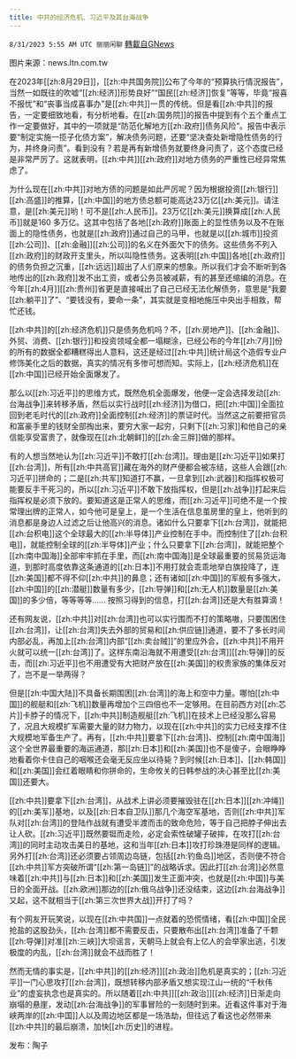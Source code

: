 ```yaml
---
title: 中共的经济危机、习近平及其台海战争
---
```

`8/31/2023 5:55 AM UTC 丽丽闲聊` [轉載自GNews](https://gnews.org/articles/1624257)

图片来源：news.ltn.com.tw  

在2023年[[zh:8月29日]]，[[zh:中共国务院]]公布了今年的“预算执行情況报告”，当然一如既往的吹嘘“[[zh:经济]]形势良好”“国民[[zh:经济]]恢复”等等，毕竟“报喜不报忧”和“丧事当成喜事办”是[[zh:中共]]一贯的传统。但是看[[zh:中共]]的报告，一定要细致地看，有分析地看。在[[zh:国务院]]的报告中提到有个五个重点工作一定要做好，其中的一项就是“防范化解地方[[zh:政府]]债务风险”。报告中表示要“制定实施一揽子化债方案”，解决债务问题，还要“坚决查处新增隐性债务的行为，并终身问责”。看到没有？若是再有新增债务就要终身问责了，这个态度已经是非常严厉了。这就表明，[[zh:中共]][[zh:政府]]对地方债务的严重性已经异常焦虑了。

为什么现在[[zh:中共]]对地方债的问题是如此严厉呢？因为根据投资[[zh:银行]][[zh:高盛]]的推算，[[zh:中国]]的地方债总额可能高达23万亿[[zh:美元]]。请注意，是[[zh:美元]]哟！可不是[[zh:人民币]]。23万亿[[zh:美元]]换算成[[zh:人民币]]就是160 多万亿。这其中包括了各地[[zh:政府]]账面上的显性债务以及不在账面上的隐性债务，也就是[[zh:政府]]通过自己的马甲，也就是以[[zh:城市]]投资[[zh:公司]]、[[zh:金融]][[zh:公司]]的名义在外面欠下的债务。这些债务不列入[[zh:政府]]的财政开支里头，所以叫隐性债务。这表明[[zh:中国]]各地[[zh:政府]]的债务负担之沉重，[[zh:远远]]超出了人们原来的想象。所以我们才会不断听到各地传出的[[zh:政府]]发不出工资，或者公务员被减薪，有的甚至还缩编的消息。在今年[[zh:4月]][[zh:贵州]]省更是直接喊出了自己已经无法化解债务，意思是“我要[[zh:躺平]]了”、“要钱没有，要命一条”，其实就是变相地施压中央出手相救，帮忙还钱。

[[zh:中共]]的[[zh:经济危机]]只是债务危机吗？不，[[zh:房地产]]、[[zh:金融]]、外贸、消费、[[zh:银行]]和投资领域全都一塌糊涂，已经公布的今年[[zh:7月]]份的所有的数据全都糟糕得出人意料，这还是经过[[zh:中共]]统计局这个造假专业户修饰美化之后的数据，真实的情况有多惨可想而知。实际上，[[zh:经济危机]]在[[zh:中国]]已经开始全面爆发了。

那么以[[zh:习近平]]的思维方式，既然危机全面爆发，他便一定会选择发动[[zh:台海战争]]来转移矛盾，然后以实行战时[[zh:经济]]为借口，把[[zh:中国]]全面拉回到老毛时代的[[zh:政府]]全面控制[[zh:经济]]的票证时代。当然这之前要把官员和富豪手里的钱财全部掏出来，要穷大家一起穷，只剩下[[zh:习家]]和他自己的亲信能享受富贵了，就像现在[[zh:北朝鲜]]的[[zh:金三胖]]做的那样。

有的人想当然地认为[[zh:习近平]]不敢打[[zh:台湾]]。理由是[[zh:习近平]]如果打[[zh:台湾]]，所有[[zh:中共高官]]藏在海外的财产便都会被冻结，这些人会跟[[zh:习近平]]拼命的；二是[[zh:共军]]知道打不赢，一旦拿到[[zh:武器]]和指挥权极可能要反手干死习的，所以[[zh:习近平]]不敢下放指挥权，但是[[zh:战争]]打起来后指挥权是必须下放的。要知道这是正常人的思维，而[[zh:习近平]]可绝不是一个按常理出牌的正常人，如今他可是皇上，是一个生活在信息茧房里的皇上，他听到的消息都是身边人过滤之后让他高兴的消息。诸如什么只要拿下[[zh:台湾]]，就能把[[zh:台积电]]这个全球最大的[[zh:半导体]]产业控制在手中。而控制住了[[zh:台积电]]，就能控制全球的[[zh:半导体]]产业；什么只要拿下[[zh:台湾]]，就能把整个[[zh:南中国海]]全部牢牢抓在手里，而[[zh:南中国海]]是全球最重要的贸易货运海道，到那时高度依靠这条通道的[[zh:日本]]不用打就会乖乖地举白旗投降了，连[[zh:美国]]都不得不仰[[zh:中共]]的鼻息；还有诸如[[zh:中国]]的军舰有多强大，[[zh:中国]]的[[zh:潜艇]]数量有多少，[[zh:导弹]]和[[zh:无人机]]数量是[[zh:美国]]的多少倍，等等等等...... 按照习得到的信息，打[[zh:台湾]]还是大有胜算滴！

还有网友说，[[zh:中共]]对[[zh:台湾]]也可以实行围而不打的策略嗷，只要围困住[[zh:台湾]]，让[[zh:台湾]]失去外部的贸易和[[zh:供应链]]通道，要不了多长时间内部必乱，再加上[[zh:台湾]]内部“[[zh:卖台贼]]”的里应外合，[[zh:中共]]不用开火就可以统一[[zh:台湾]]了。这样东南沿海就不用遭受[[zh:台湾]][[zh:导弹]]的反击，而[[zh:习近平]]也不用遭受有大把财产放在[[zh:美国]]的权贵家族的集体反对了，岂不是一举两得？

但是[[zh:中国大陆]]不具备长期围困[[zh:台湾]]的海上和空中力量。哪怕[[zh:中国]]的舰艇和[[zh:飞机]]数量再增加个三四倍也不一定够用。在目前西方对[[zh:芯片]]卡脖子的情况下，[[zh:中共]]制造舰艇[[zh:飞机]]在技术上已经没那么容易了，况且大规模扩军需要大量的财力物力，以现在[[zh:中共]]的实力已经支撑不住大规模地军备生产了。再有，[[zh:中共]]要拿下[[zh:台湾]]、控制[[zh:南中国海]]这个全世界最重要的海运通道，那[[zh:日本]]和[[zh:美国]]也不是傻子，会眼睁睁地看着你卡住自己的咽喉还会毫无反应坐以待毙？到时候[[zh:日本]]、[[zh:韩国]]和[[zh:美国]]会红着眼睛和你拼命的，生命攸关的日韩参战的决心甚至比[[zh:美国]]还要大。

[[zh:中共]]要拿下[[zh:台湾]]，从战术上讲必须要摧毁驻在[[zh:日本]][[zh:冲绳]]的[[zh:美军]]基地，以及[[zh:日本自卫队]]那几个海空军基地，否则[[zh:中共]]军队对[[zh:台湾]]的登陆作战就有遭受半渡而击的致命危险，等于自己把脖子伸出去让人砍。[[zh:习近平]]既然要铤而走险，必定会索性破罐子破摔，在攻打[[zh:台湾]]的同时主动攻击美日的基地，这和当年[[zh:日本]]攻打珍珠港是同样的逻辑。另外打[[zh:台湾]]还必须要占领周边岛链，包括[[zh:钓鱼岛]]地区，否则便不符合[[zh:中共]]军方突破所谓“[[zh:第一岛链]]”的战略诉求。因此打[[zh:台湾]]必然意味着[[zh:中共]]与[[zh:日本]]和[[zh:美国]]发生正面冲突，也就是[[zh:中国]]与美日的全面开战。[[zh:欧洲]]那边的[[zh:俄乌战争]]还没结束，这边[[zh:台海战争]]又起，这不就相当于[[zh:第三次世界大战]]开打了吗？

有个网友开玩笑说，以现在[[zh:中共国]]一点就着的恐慌情绪，看[[zh:中国]]全民抢盐的这股劲头，[[zh:台湾]]都不需要反击，只要散布出[[zh:台湾]]准备了千颗[[zh:导弹]]对准[[zh:三峽]]大坝谣言，天朝马上就会有上亿人的会举家出逃，引发极度的内乱，[[zh:台湾]]就会不战而胜了！

然而无情的事实是，[[zh:中共]]的[[zh:经济]][[zh:政治]]危机是真实的；[[zh:习近平]]一门心思攻打[[zh:台湾]]，既想转移内部矛盾又想实现江山一统的“千秋伟业”的虚妄执念也是真实的。所以随着[[zh:中共]][[zh:政治]][[zh:经济]]日渐走向崩塌的悬崖，发动[[zh:台海战争]]的军事冒险的一刻随时到来。近看这件事对于海峡两岸的[[zh:中国]]人以及周边地区都是一场浩劫，但往远了看这也必然带来[[zh:中共]]的最后崩溃，加快[[zh:历史]]的进程。

发布：陶子

